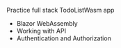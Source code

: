 Practice full stack TodoListWasm app
- Blazor WebAssembly
- Working with API
- Authentication and Authorization
